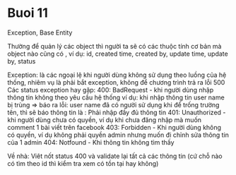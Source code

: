 # Buoi 11
Exception, Base Entity

Thường để quản lý các object thì người ta sẽ có các thuộc tính cơ bản mà object nào cũng có , ví dụ: id, created time, created by, update time, update by, status

Exception: là các ngoại lệ khi người dùng không sử dụng theo luồng của hệ thống, nhiêm vụ là phải bắt exception, không để chương trình trả ra lỗi 500
Các status exception hay gặp: 
400: BadRequest - khi người dùng nhập thông tin không theo yêu cầu hệ thống ví dụ: khi nhập thông tin user name bị trùng => báo ra lỗi: user name đã có người sử dụng 
khi để trống trường tên, thì sẽ báo thông tin là : Phải nhập đầy đủ thông tin 
401: Unauthorized - khi người dùng chưa có quyền, ví dụ khi chưa đăng nhập mà muốn comment 1 bài viết trên facebook 
403: Forbidden - Khi người dùng không có quyền, ví dụ không phải quyền admin nhưng muốn đi chỉnh sửa thông tin của 1 admin 
404: Notfound - Khi thông tin không tìm thấy 

Về nhà: Viêt nốt status 400 và validate lại tất cả các thông tin (cứ chỗ nào có tìm theo id thì kiểm tra xem có tồn tại hay không)

